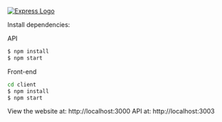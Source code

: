 [![Express Logo](https://i.cloudup.com/zfY6lL7eFa-3000x3000.png)](http://expressjs.com/)

  Install dependencies:
  
API
```bash
$ npm install
$ npm start
```

Front-end
```bash
cd client
$ npm install
$ npm start
```


View the website at: http://localhost:3000
API at: http://localhost:3003

